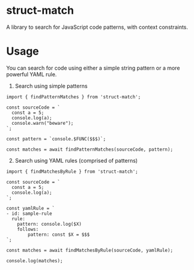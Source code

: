 # struct-match
A library to search for JavaScript code patterns, with context constraints.

# Usage
You can search for code using either a simple string pattern or a more powerful YAML rule.

1. Search using simple patterns
```
import { findPatternMatches } from 'struct-match';

const sourceCode = `
  const a = 5;
  console.log(a);
  console.warn("beware");
`;

const pattern = `console.$FUNC($$$)`;

const matches = await findPatternMatches(sourceCode, pattern);
```

2. Search using YAML rules (comprised of patterns)
```
import { findMatchesByRule } from 'struct-match';

const sourceCode = `
  const a = 5;
  console.log(a);
`;

const yamlRule = `
- id: sample-rule
  rule:
    pattern: console.log($X)
    follows:
        pattern: const $X = $$$
`;

const matches = await findMatchesByRule(sourceCode, yamlRule);

console.log(matches);
```